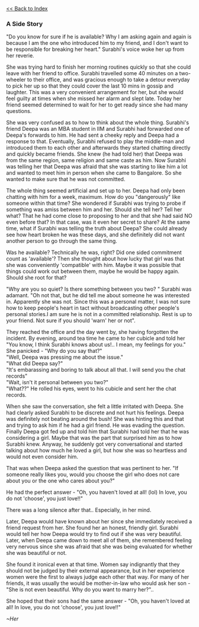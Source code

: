 

[<<  Back to Index](index.md)


### A Side Story


"Do you know for sure if he is available? Why I am asking again and again is because I am the one who introduced him to my friend, and I don't want to be responsible for breaking her heart." Surabhi's voice woke her up from her reverie.

She was trying hard to finish her morning routines quickly so that she could leave with her friend to office. Surabhi travelled some 40 minutes on a two-wheeler to their office, and was gracious enough to take a detour everyday to pick her up so that they could cover the last 10 mins in gossip and laughter. This was a very convenient arrangement for her, but she would feel guilty at times when she missed her alarm and slept late. Today her friend seemed determined to wait for her to get ready since she had many questions.

She was very confused as to how to think about the whole thing. Surabhi's friend Deepa was an MBA student in IIM and Surabhi had forwarded one of Deepa's forwards to him. He had sent a cheeky reply and Deepa had a response to that. Eventually, Surabhi refused to play the middle-man and introduced them to each other and afterwards they started chatting directly and quickly became friends. She knew (he had told her) that Deepa was from the same region, same religion and same caste as him. Now Surabhi was telling her that Deepa was afraid that she was starting to like him a lot and wanted to meet him in person when she came to Bangalore. So she wanted to make sure that he was not committed.

The whole thing seemed artificial and set up to her. Deepa had only been chatting with him for a week, maximum. How do you "dangerously" like someone within that time? She wondered if Surabhi was trying to probe if something was amiss between him and her. Should she tell her? Tell her what? That he had come close to proposing to her and that she had said NO even before that? In that case, was it even her secret to share? At the same time, what if Surabhi was telling the truth about Deepa? She could already see how heart broken he was these days, and she definitely did not want another person to go through the same thing.

Was he available? Technically he was, right? Did one sided commitment count as 'available'? Then she thought about how lucky that girl was that she was conveniently 'compatible' with him. Maybe it was possible that things could work out between them, maybe he would be happy again. Should she root for that? 

"Why are you so quiet? Is there something between you two? " Surabhi was adamant. 
"Oh not that, but he did tell me about someone he was interested in. Apparently she was not. Since this was a personal matter, I was not sure how to keep people's heart in tact without broadcasting other people's personal stories.I am sure he is not in a committed relationship. Rest is up to your friend. Not sure if you should 'warn' her or not".

They reached the office and the day went by, she having forgotten the incident. By evening, around tea time he came to her cubicle and told her 
"You know, I think Surabhi knows about us!.. I mean, my feelings for you." <br/>
She panicked - 
"Why do you say that?"<br/>
"Well, Deepa was pressing me about the issue."<br/>
"What did Deepa say?"<br/>
"It's embarassing and boring to talk about all that. I will send you the chat records"<br/>
"Wait, isn't it personal between you two?" <br/>
"What??" He rolled his eyes, went to his cubicle and sent her the chat records.

When she saw the conversation, she felt a little irritated with Deepa. She had clearly asked Surabhi to be discrete and not hurt his feelings. Deepa was definitely not beating around the bush! She was hinting this and that and trying to ask him if he had a girl friend. He was evading the question. Finally Deepa got fed up and told him that Surabhi had told her that he was considering a girl. Maybe that was the part that surprised him as to how Surabhi knew. Anyway, he suddenly got very conversational and started talking about how much he loved a girl, but how she was so heartless and would not even consider him. 

That was when Deepa asked the question that was pertinent to her. "If someone really likes you, would you choose the girl who does not care about you or the one who cares about you?"

He had the perfect answer - "Oh, you haven't loved at all! (lol) In love, you do not 'choose', you just love!!"

There was a long silence after that.. Especially, in her mind. 

Later, Deepa would have known about her since she immediately received a friend request from her. She found her an honest, friendly girl. Surabhi would tell her how Deepa would try to find out if she was very beautiful. Later, when Deepa came down to meet all of them, she remembered feeling very nervous since she was afraid that she was being evaluated for whether she was beautiful or not.

She found it ironical even at that time. Women say indignantly that they should not be judged by their external appearance, but in her experience women were the first to always judge each other that way. For many of her friends, it was usually the would be mother-in-law who would ask her son - "She is not even beautiful. Why do you want to marry her?"..

She hoped that their sons had the same answer - "Oh, you haven't loved at all! In love, you do not 'choose', you just love!!"

_~Her_
